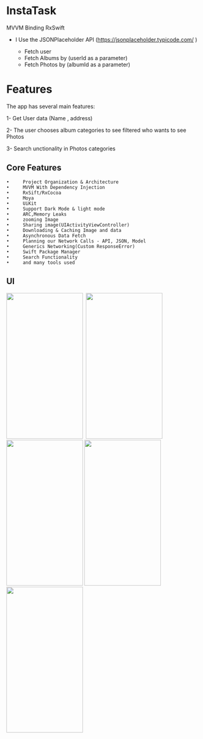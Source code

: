 # InstaTask
MVVM Binding RxSwift

*  I Use the JSONPlaceholder API (https://jsonplaceholder.typicode.com/ )

      - Fetch user 
      - Fetch Albums by (userId as a parameter)
      - Fetch Photos by (albumId as a parameter)


# Features
The app has several main features:

1- Get User data (Name , address)

2- The user chooses album categories to see filtered who wants to see Photos

3- Search unctionality in Photos categories 

  ## Core Features
    •     Project Organization & Architecture
    •     MVVM With Dependency Injection
    •     RxSift/RxCocoa
    •     Moya
    •     UiKit
    •     Support Dark Mode & light mode 
    •     ARC,Memory Leaks
    •     zooming Image 
    •     Sharing image(UIActivityViewController)
    •     Downloading & Caching Image and data
    •     Asynchronous Data Fetch
    •     Planning our Network Calls - API, JSON, Model
    •     Generics Networking(Custom ResponseError)
    •     Swift Package Manager
    •     Search Functionality
    •     and many tools used

## UI

<kbd><img src="https://user-images.githubusercontent.com/41602889/216331476-1055508e-e87d-4cb8-83be-9effc964bc25.png" width="200" height="380">  </kbd><kbd><img src="https://user-images.githubusercontent.com/41602889/216331330-b037a5cd-a976-4faf-894c-f69a3ab2f9ba.png" width="200" height="380"></kbd>
<kbd><img src="https://user-images.githubusercontent.com/41602889/216331352-e75b9273-6625-4ee5-acd2-dd6a939f0027.png" width="200" height="380"></kbd>
<kbd><img src="https://user-images.githubusercontent.com/41602889/216331413-851c4835-2aa2-435b-ba85-5fdac92b9a42.png" width="200" height="380"></kbd>
<kbd><img src="https://user-images.githubusercontent.com/41602889/216331422-e131abe4-f82f-436a-9d3f-af79120385c6.png" width="200" height="380"></kbd>





